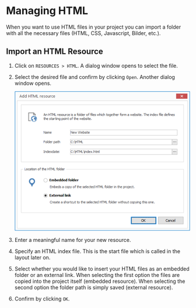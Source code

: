 # Managing HTML

When you want to use HTML files in your project you can import a folder with all the necessary files (HTML, CSS, Javascript, Bilder, etc.).


## Import an HTML Resource

1. Click on `RESOURCES > HTML`. A dialog window opens to select the file.

2. Select the desired file and confirm by clicking `Open`. Another dialog window opens.
   
   ![Add an HTML resource](../../../images/import-html.png)

3. Enter a meaningful name for your new resource. 

4. Specify an HTML index file. This is the start file which is called in the layout later on.

5. Select whether you would like to insert your HTML files as an embedded folder or an external link. When selecting the first option the files are copied into the project itself  (embedded resource). When selecting the second option the folder path is simply saved (external resource).

6. Confirm by clicking `OK`.
